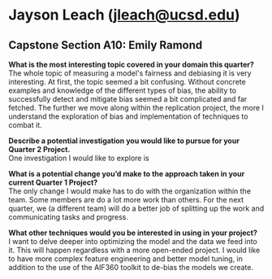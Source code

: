 # Jayson Leach (jleach@ucsd.edu)
## Capstone Section A10: Emily Ramond

**What is the most interesting topic covered in your domain this quarter?** \
The whole topic of measuring a model's fairness and debiasing it is very interesting. At first, the topic seemed a bit confusing. Without concrete examples and knowledge of the different types of bias, the ability to successfully detect and mitigate bias seemed a bit complicated and far fetched. The further we move along within the replication project, the more I understand the exploration of bias and implementation of techniques to combat it. 

**Describe a potential investigation you would like to pursue for your Quarter 2 Project.** \
One investigation I would like to explore is 

**What is a potential change you’d make to the approach taken in your current Quarter 1 Project?** \
The only change I would make has to do with the organization within the team. Some members are do a lot more work than others. For the next quarter, we (a different team) will do a better job of splitting up the work and communicating tasks and progress.

**What other techniques would you be interested in using in your project?** \
I want to delve deeper into optimizing the model and the data we feed into it. This will happen regardless with a more open-ended project. I would like to have more complex feature engineering and better model tuning, in addition to the use of the AIF360 toolkit to de-bias the models we create.
